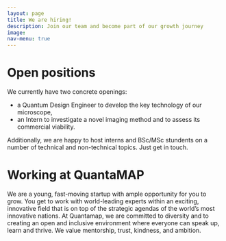 ```yaml
---
layout: page
title: We are hiring!
description: Join our team and become part of our growth journey
image: 
nav-menu: true
---
```



# Open positions

We currently have two concrete openings:

* a Quantum Design Engineer to develop the key technology of our microscope,
* an Intern to investigate a novel imaging method and to assess its commercial viability.


Additionally, we are happy to host interns and BSc/MSc stundents on a number of technical and non-technical topics. Just get in touch.

# Working at QuantaMAP

We are a young, fast-moving startup with ample opportunity for you to grow.
You get to work with world-leading experts within an exciting, innovative field that is on top of the strategic agendas of the world’s most innovative nations. At Quantamap, we are committed to diversity and to creating an open and inclusive environment where everyone can speak up, learn and thrive. We value mentorship, trust, kindness, and ambition.
